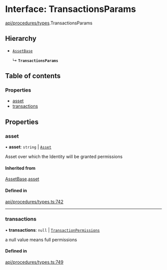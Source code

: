 # Interface: TransactionsParams

[api/procedures/types](../wiki/api.procedures.types).TransactionsParams

## Hierarchy

- [`AssetBase`](../wiki/api.procedures.types.AssetBase)

  ↳ **`TransactionsParams`**

## Table of contents

### Properties

- [asset](../wiki/api.procedures.types.TransactionsParams#asset)
- [transactions](../wiki/api.procedures.types.TransactionsParams#transactions)

## Properties

### asset

• **asset**: `string` \| [`Asset`](../wiki/api.entities.Asset.Asset)

Asset over which the Identity will be granted permissions

#### Inherited from

[AssetBase](../wiki/api.procedures.types.AssetBase).[asset](../wiki/api.procedures.types.AssetBase#asset)

#### Defined in

[api/procedures/types.ts:742](https://github.com/PolymathNetwork/polymesh-sdk/blob/49113a20/src/api/procedures/types.ts#L742)

___

### transactions

• **transactions**: ``null`` \| [`TransactionPermissions`](../wiki/types.TransactionPermissions)

a null value means full permissions

#### Defined in

[api/procedures/types.ts:749](https://github.com/PolymathNetwork/polymesh-sdk/blob/49113a20/src/api/procedures/types.ts#L749)
